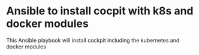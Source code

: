 Ansible to install cocpit with k8s and docker modules
=========================================
This Ansible playbook will install cockpit including the kubernetes and docker modules
